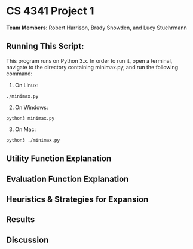 # CS 4341 Project 1

**Team Members**: Robert Harrison, Brady Snowden, and Lucy Stuehrmann

## Running This Script:
This program runs on Python 3.x. In order to run it, open a terminal,
navigate to the directory containing minimax.py, and run the following command:
1. On Linux:

`./minimax.py`

2. On Windows: 

`python3 minimax.py`

3. On Mac:

`python3 ./minimax.py`

## Utility Function Explanation

## Evaluation Function Explanation

## Heuristics & Strategies for Expansion

## Results

## Discussion
